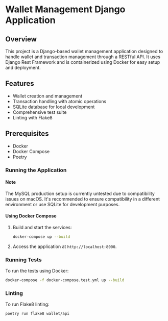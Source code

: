 # Wallet Management Django Application

## Overview
This project is a Django-based wallet management application designed to handle wallet and transaction management through a RESTful API. It uses Django Rest Framework and is containerized using Docker for easy setup and deployment.

## Features
- Wallet creation and management
- Transaction handling with atomic operations
- SQLite database for local development
- Comprehensive test suite
- Linting with Flake8

## Prerequisites
- Docker
- Docker Compose
- Poetry

### Running the Application

#### Note
The MySQL production setup is currently untested due to compatibility issues on macOS. It's recommended to ensure compatibility in a different environment or use SQLite for development purposes.

#### Using Docker Compose
1. Build and start the services:
   ```bash
   docker-compose up --build
   ```

2. Access the application at `http://localhost:8000`.

### Running Tests
To run the tests using Docker:
```bash
docker-compose -f docker-compose.test.yml up --build
```

### Linting
To run Flake8 linting:
```bash
poetry run flake8 wallet/api
```
